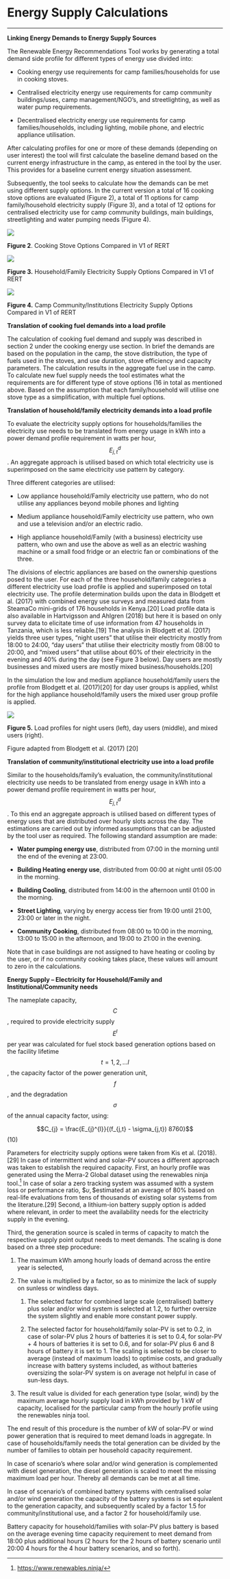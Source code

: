 # Energy Supply Calculations
-----------------------------

**Linking Energy Demands to Energy Supply Sources**

The Renewable Energy Recommendations Tool works by generating a total demand
side profile for different types of energy use divided into:

-   Cooking energy use requirements for camp families/households for use in
    cooking stoves.

-   Centralised electricity energy use requirements for camp community
    buildings/uses, camp management/NGO’s, and streetlighting, as well as water
    pump requirements.

-   Decentralised electricity energy use requirements for camp
    families/households, including lighting, mobile phone, and electric
    appliance utilisation.

After calculating profiles for one or more of these demands (depending on user
interest) the tool will first calculate the baseline demand based on the current
energy infrastructure in the camp, as entered in the tool by the user. This
provides for a baseline current energy situation assessment.

Subsequently, the tool seeks to calculate how the demands can be met using
different supply options. In the current version a total of 16 cooking stove
options are evaluated (Figure 2), a total of 11 options for camp
family/household electricity supply (Figure 3), and a total of 12 options for
centralised electricity use for camp community buildings, main buildings,
streetlighting and water pumping needs (Figure 4).

![](media/257413c697f48330ed48c34f86ed8d68.png)

**Figure 2**. Cooking Stove Options Compared in V1 of RERT

![](media/1f1d4c173a240ca8b7ee68efd34be35b.png)

**Figure 3.** Household/Family Electricity Supply Options Compared in V1 of RERT

![](media/381c5fc4d80cee8de37d96b45890427e.png)

**Figure 4.** Camp Community/Institutions Electricity Supply Options Compared in
V1 of RERT

**Translation of cooking fuel demands into a load profile**

The calculation of cooking fuel demand and supply was described in section 2
under the cooking energy use section. In brief the demands are based on the
population in the camp, the stove distribution, the type of fuels used in the
stoves, and use duration, stove efficiency and capacity parameters. The
calculation results in the aggregate fuel use in the camp. To calculate new fuel
supply needs the tool estimates what the requirements are for different type of
stove options (16 in total as mentioned above. Based on the assumption that each
family/household will utilise one stove type as a simplification, with multiple
fuel options.

**Translation of household/family electricity demands into a load profile**

To evaluate the electricity supply options for households/families the
electricity use needs to be translated from energy usage in kWh into a power
demand profile requirement in watts per hour, $$E_{j,t}^{d}$$. An aggregate
approach is utilised based on which total electricity use is superimposed on the
same electricity use pattern by category.

Three different categories are utilised:

-   Low appliance household/Family electricity use pattern, who do not utilise
    any appliances beyond mobile phones and lighting

-   Medium appliance household/Family electricity use pattern, who own and use a
    television and/or an electric radio.

-   High appliance household/Family (with a business) electricity use pattern,
    who own and use the above as well as an electric washing machine or a small
    food fridge or an electric fan or combinations of the three.

The divisions of electric appliances are based on the ownership questions posed
to the user. For each of the three household/family categories a different
electricity use load profile is applied and superimposed on total electricity
use. The profile determination builds upon the data in Blodgett et al. (2017)
with combined energy use surveys and measured data from SteamaCo mini-grids of
176 households in Kenya.[20] Load profile data is also available in Hartvigsson
and Ahlgren (2018) but here it is based on only survey data to elicitate time of
use information from 47 households in Tanzania, which is less reliable.[19] The
analysis in Blodgett et al. (2017) yields three user types, “night users” that
utilise their electricity mostly from 18:00 to 24:00, “day users” that utilise
their electricity mostly from 08:00 to 20:00, and “mixed users” that utilise
about 60% of their electricity in the evening and 40% during the day (see Figure
3 below). Day users are mostly businesses and mixed users are mostly mixed
business/households.[20]

In the simulation the low and medium appliance household/family users the
profile from Blodgett et al. (2017)[20] for day user groups is applied, whilst
for the high appliance household/family users the mixed user group profile is
applied.

![](media/cc3d2e80eabd500c004105aa65ae3212.png)

**Figure 5.** Load profiles for night users (left), day users (middle), and
mixed users (right).

Figure adapted from Blodgett et al. (2017) [20]

**Translation of community/institutional electricity use into a load profile**

Similar to the households/family’s evaluation, the community/institutional
electricity use needs to be translated from energy usage in kWh into a power
demand profile requirement in watts per hour, $$E_{j,t}^{d}$$. To this end an
aggregate approach is utilised based on different types of energy uses that are
distributed over hourly slots across the day. The estimations are carried out by
informed assumptions that can be adjusted by the tool user as required. The
following standard assumption are made:

-   **Water pumping energy use**, distributed from 07:00 in the morning until
    the end of the evening at 23:00.

-   **Building Heating energy use**, distributed from 00:00 at night until 05:00
    in the morning.

-   **Building Cooling**, distributed from 14:00 in the afternoon until 01:00 in
    the morning.

-   **Street Lighting**, varying by energy access tier from 19:00 until 21:00,
    23:00 or later in the night.

-   **Community Cooking**, distributed from 08:00 to 10:00 in the morning, 13:00
    to 15:00 in the afternoon, and 19:00 to 21:00 in the evening.

Note that in case buildings are not assigned to have heating or cooling by the
user, or if no community cooking takes place, these values will amount to zero
in the calculations.

**Energy Supply – Electricity for Household/Family and Institutional/Community
needs**

The nameplate capacity, $$C$$, required to provide electricity supply $$E^{l}$$
per year was calculated for fuel stock based generation options based on the
facility lifetime $$t = 1,2,\ldots l$$, the capacity factor of the power
generation unit, $$f$$, and the degradation $$\sigma$$ of the annual capacity
factor, using:

$$C_{j} = \frac{E_{j}^{l}}{(f_{j,t} - \sigma_{j,t}) 8760}$$ (10)

Parameters for electricity supply options were taken from Kis et al. (2018).[29]
In case of intermittent wind and solar-PV sources a different approach was taken
to establish the required capacity. First, an hourly profile was generated using
the Merra-2 Global dataset using the renewables ninja tool.[^2] In case of solar
a zero tracking system was assumed with a system loss or performance ratio,
$$\upsilon,\$$estimated at an average of 80% based on real-life evaluations from
tens of thousands of existing solar systems from the literature.[29] Second, a
lithium-ion battery supply option is added where relevant, in order to meet the
availability needs for the electricity supply in the evening.

[^2]: <https://www.renewables.ninja/>

Third, the generation source is scaled in terms of capacity to match the
respective supply point output needs to meet demands. The scaling is done based
on a three step procedure:

1.  The maximum kWh among hourly loads of demand across the entire year is
    selected,

2.  The value is multiplied by a factor, so as to minimize the lack of supply on
    sunless or windless days.

    1.  The selected factor for combined large scale (centralised) battery plus
        solar and/or wind system is selected at 1.2, to further oversize the
        system slightly and enable more constant power supply.

    2.  The selected factor for household/family solar-PV is set to 0.2, in case
        of solar-PV plus 2 hours of batteries it is set to 0.4, for solar-PV + 4
        hours of batteries it is set to 0.6, and for solar-PV plus 6 and 8 hours
        of battery it is set to 1. The scaling is selected to be closer to
        average (instead of maximum loads) to optimise costs, and gradually
        increase with battery systems included, as without batteries oversizing
        the solar-PV system is on average not helpful in case of sun-less days.

3.  The result value is divided for each generation type (solar, wind) by the
    maximum average hourly supply load in kWh provided by 1 kW of capacity,
    localised for the particular camp from the hourly profile using the
    renewables ninja tool.

The end result of this procedure is the number of kW of solar-PV or wind power
generation that is required to meet demand loads in aggregate. In case of
households/family needs the total generation can be divided by the number of
families to obtain per household capacity requirement.

In case of scenario’s where solar and/or wind generation is complemented with
diesel generation, the diesel generation is scaled to meet the missing maximum
load per hour. Thereby all demands can be met at all time.

In case of scenario’s of combined battery systems with centralised solar and/or
wind generation the capacity of the battery systems is set equivalent to the
generation capacity, and subsequently scaled by a factor 1.5 for
community/institutional use, and a factor 2 for household/family use.

Battery capacity for household/families with solar-PV plus battery is based on
the average evening time capacity requirement to meet demand from 18:00 plus
additional hours (2 hours for the 2 hours of battery scenario until 20:00 4
hours for the 4 hour battery scenarios, and so forth).